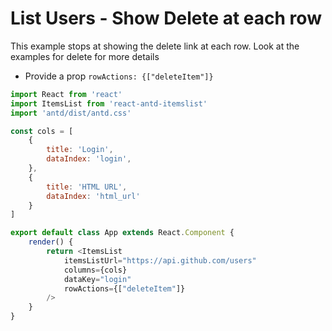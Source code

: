 # List Users - Show Delete at each row

This example stops at showing the delete link at each row. Look at the examples for delete for more details

* Provide a prop `rowActions: {["deleteItem"]}`

```js
import React from 'react'
import ItemsList from 'react-antd-itemslist'
import 'antd/dist/antd.css'

const cols = [
    {
        title: 'Login',
        dataIndex: 'login',
    },
    {
        title: 'HTML URL',
        dataIndex: 'html_url'
    }
]

export default class App extends React.Component {
    render() {
        return <ItemsList
            itemsListUrl="https://api.github.com/users"
            columns={cols}
            dataKey="login"
            rowActions={["deleteItem"]}
        />
    }
}
```
